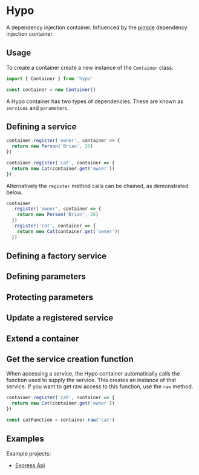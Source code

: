 # Hypo

A dependency injection container. Influenced by the [pimple](https://pimple.symfony.com/) dependency injection container.

## Usage

To create a container create a new instance of the `Container` class.

```typescript
import { Container } from 'hypo'

const container = new Container()
```

A Hypo container has two types of dependencies. These are known as `services` and `parameters`.

## Defining a service

```typescript
container.register('owner', container => {
  return new Person('Brian', 26)
})

container.register('cat', container => {
  return new Cat(container.get('owner'))
})
```

Alternatively the `register` method calls can be chained, as demonstrated below.

```typescript
container
  .register('owner', container => {
    return new Person('Brian', 26)
  })
  .register('cat', container => {
    return new Cat(container.get('owner'))
  })
```

## Defining a factory service

## Defining parameters

## Protecting parameters

## Update a registered service

## Extend a container

## Get the service creation function

When accessing a service, the Hypo container automatically calls the function used to supply the service. This creates an instance of that service. If you want to get raw access to this function, use the `raw` method.

```typescript
container.register('cat', container => {
  return new Cat(container.get('owner'))
})

const catFunction = container.raw('cat')
```

## Examples

Example projects:

- [Express Api](./examples/express-api)
